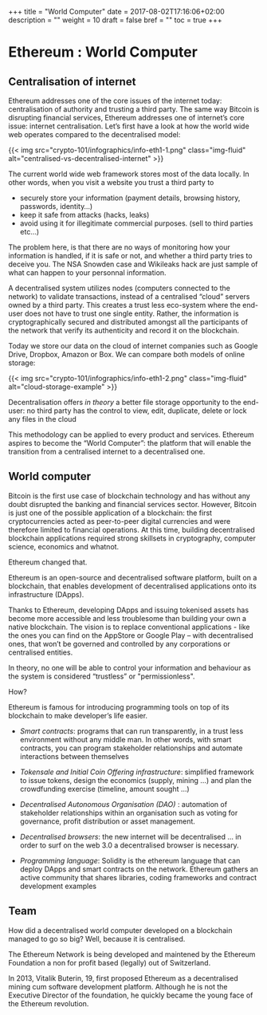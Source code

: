 +++
title = "World Computer"
date = 2017-08-02T17:16:06+02:00
description = ""
weight = 10
draft = false
bref = ""
toc = true
+++


# Ethereum : World Computer


## Centralisation of internet

Ethereum addresses one of the core issues of the internet today: centralisation of authority and trusting a third party. The same way Bitcoin is disrupting financial services, Ethereum addresses one of internet’s core issue: internet centralisation.
Let’s first have a look at how the world wide web operates compared to the decentralised model:

{{< img src="crypto-101/infographics/info-eth1-1.png" class="img-fluid" alt="centralised-vs-decentralised-internet" >}}


The current world wide web framework stores most of the data locally. In other words, when you visit a website you trust a third party to 

*	securely store your information (payment details, browsing history, passwords, identity…)
*	keep it safe from attacks (hacks, leaks)
*	avoid using it for illegitimate commercial purposes. (sell to third parties etc…) 


The problem here, is that there are no ways of monitoring how your information is handled, if it is safe or not, and whether a third party tries to deceive you. 
The NSA Snowden case and Wikileaks hack are just sample of what can happen to your personnal information.


A decentralised system utilizes nodes (computers connected to the network) to validate transactions, instead of a centralised “cloud” servers owned by a third party. 
This creates a trust less eco-system where the end-user does not have to trust one single entity. Rather, the information is cryptographically secured and distributed amongst all the participants of the network that verify its authenticity and record it on the blockchain.

Today we store our data on the cloud of internet companies such as Google Drive, Dropbox, Amazon or Box. We can compare both models of online storage:

{{< img src="crypto-101/infographics/info-eth1-2.png" class="img-fluid" alt="cloud-storage-example" >}}


Decentralisation offers _in theory_ a better file storage opportunity to the end-user: no third party has the control to view, edit, duplicate, delete or lock any files in the cloud

This methodology can be applied to every product and services. Ethereum aspires to become the “World Computer”: the platform that will enable the transition from a centralised internet to a decentralised one.

## World computer

Bitcoin is the first use case of blockchain technology and has without any doubt disrupted the banking and financial services sector. However, Bitcoin is just one of the possible application of a blockchain: the first cryptocurrencies acted as peer-to-peer digital currencies and were therefore limited to financial operations.
At this time, building decentralised blockchain applications required strong skillsets in cryptography, computer science, economics and whatnot.


Ethereum changed that.


Ethereum is an open-source and decentralised software platform, built on a blockchain, that enables development of decentralised applications onto its infrastructure (DApps). 


Thanks to Ethereum, developing DApps and issuing tokenised assets has become more accessible and less troublesome than building your own a native blockchain.
The vision is to replace conventional applications - like the ones you can find on the AppStore or Google Play – with decentralised ones, that won’t be governed and controlled by any corporations or centralised entities. 


In theory, no one will be able to control your information and behaviour as the system is considered “trustless” or "permissionless".




How? 


Ethereum is famous for introducing programming tools on top of its blockchain to make developer’s life easier.


*	*Smart contracts*: programs that can run transparently, in a trust less environment without any middle man. In other words, with smart contracts, you can program stakeholder relationships and automate interactions between themselves


*	*Tokensale and Initial Coin Offering infrastructure*: simplified framework to issue tokens, design the economics (supply, mining …) and plan the crowdfunding exercise (timeline, amount sought …) 

*	*Decentralised Autonomous Organisation (DAO)* : automation of stakeholder relationships within an organisation such as voting for governance, profit distribution or asset management.

*	*Decentralised browsers*: the new internet will be decentralised … in order to surf on the web 3.0 a decentralised browser is necessary.

* *Programming language*: Solidity is the ethereum language that can deploy DApps and smart contracts on the network. Ethereum gathers an active community that shares libraries, coding frameworks and contract development examples

## Team

How did a decentralised world computer developed on a blockchain managed to go so big? Well, because it is centralised.

The Ethereum Network is being developed and maintened by the Ethereum Foundation a non for profit based (legally) out of Switzerland.

In 2013, Vitalik Buterin, 19, first proposed Ethereum as a decentralised mining cum software development platform. Although he is not the Executive Director of the foundation, he quickly became the young face of the Ethereum revolution. 
